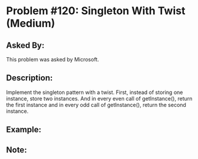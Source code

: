 # Problem #120: Singleton With Twist (Medium)

## Asked By:

This problem was asked by Microsoft.

## Description:
 
Implement the singleton pattern with a twist. First, instead of storing one instance, store two instances. And in every even call of getInstance(), return the first instance and in every odd call of getInstance(), return the second instance.

## Example:


## Note:
